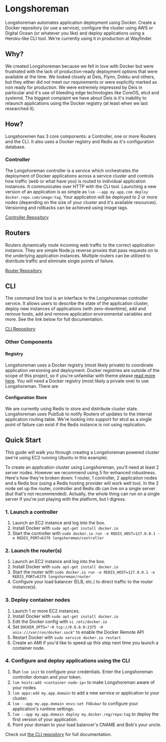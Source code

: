 # Longshoreman

Longshoreman automates application deployment using Docker. Create a Docker repository (or use a service), configure the cluster using AWS or Digital Ocean (or whatever you like) and deploy applications using a Heroku-like CLI tool. We're currently using it in production at Wayfinder.

## Why?

We created Longshoreman because we fell in love with Docker but were frustrated with the lack of production-ready deployment options that were available at the time. We looked closely at Deis, Flynn, Dokku and others, but they either did not meet our requirements or were explicitly marked as non ready for production. We were extremely impressed by Deis in particular and it's use of bleeding edge technologies like CoreOS, etcd and systemd. The biggest complaint we have about Deis is it's inability to relaunch applications using the Docker registry (at least when we last researched it).

## How?

Longshoremen has 3 core components: a Controller, one or more Routers and the CLI. It also uses a Docker registry and Redis as it's configuration database.

### Controller

The Longshoreman controller is a service which orchestrates the deployment of Docker applications across a service cluster and controls how traffic (web or what have you) is routed to individual application instances. It communicates over HTTP with the CLI tool. Launching a new version of an application is as simple as `lsm --app my.app.com deploy docker.repo.com/image:tag`. Your application will be deployed to 2 or more nodes (depending on the size of your cluster and it's available resources). Versioning and rollbacks can be achieved using image tags.

[Controller Repository](https://github.com/longshoreman/controller)

## Routers

Routers dynamically route incoming web traffic to the correct application instance. They are simple Node.js reverse proxies that pass requests on to the underlying application instances. Multiple routers can be utilized to distribute traffic and eliminate single points of failure.

[Router Repository](https://github.com/longshoreman/router)

## CLI

The command line tool is an interface to the Longshoreman controller service. It allows users to describe the state of the application cluster, deploy new instances of applications (with zero-downtime), add and remove hosts, add and remove application environmental variables and more. See the link below for full documentation.

[CLI Repository](https://github.com/longshoreman/cli)

### Other Components

#### Registry

Longshoreman uses a Docker registry (most likely private) to coordinate application versioning and deployment. Docker registries are outside of the scope of this project, so if you're unfamiliar with theme please [read more here](https://github.com/dotcloud/docker-registry). You will need a Docker registry (most likely a private one) to use Longshoreman. There are 

#### Configuration Store

We are currently using Redis to store and distribute cluster state. Longshoreman uses PubSub to notify Routers of updates to the internal application routing table. We're looking into support for etcd as a single point of failure can exist if the Redis instance is not using replication.

## Quick Start

This guide will walk you through creating a Longshoreman powered cluster (we're using EC2 running Ubuntu in this example).

To create an application cluster using Longshoreman, you'll need at least 2 server nodes. However we recommend using 5 for enhanced robustness. Here's how they're broken down: 1 router, 1 controller, 2 application nodes and a Redis box (using a Redis hosting provider will work well too). In the 2 node set up the router, controller and Redis db can live on a single server (but that's not recommended). Actually, the whole thing can run on a single server if you're just playing with the platform, but I digress. 

### 1. Launch a controller

1. Launch an EC2 instance and log into the box.
2. Install Docker with `sudo apt-get install docker.io`
3. Start the controller with `sudo docker.io run -e REDIS_HOST=127.0.0.1 -e REDIS_PORT=6379 longshoreman/controller`

### 2. Launch the router(s)

1. Launch an EC2 instance and log into the box.
1. Install Docker with `sudo apt-get install docker.io`
1. Start the router with `sudo docker.io run -e REDIS_HOST=127.0.0.1 -e REDIS_PORT=6379 longshoreman/router`
1. Configure your load balancer (ELB, etc.) to direct traffic to the router instance(s).

### 3. Deploy container nodes

1. Launch 1 or more EC2 instances.
1. Install Docker with `sudo apt-get install docker.io`
1. Edit the Docker config with `vi /etc/docker.io`
1. Set `DOCKER_OPTS="-H tcp://0.0.0.0:2375 -H unix:///var/run/docker.sock"` to enable the Docker Remote API
1. Restart Docker with `sudo service docker.io restart`
1. Create an AMI if you'd like to speed up this step next time you launch a container node.

### 4. Configure and deploy applications using the CLI

1. Run `lsm init` to configure your credentials. Enter the Longshoreman controller domain and your token.
1. `lsm hosts:add <container-node-ip>` to make Longshoreman aware of your nodes.
1. `lsm apps:add my.app.domain` to add a new service or application to your cluster.
1. `lsm --app my.app.domain envs:set FOO=bar` to configure your application's runtime settings.
1. `lsm --app my.app.domain deploy my.docker.reg/repo:tag` to deploy the first version of your application.
1. Point your domain to your load balancer's CNAME and Bob's your uncle.

Check out [the CLI repository](https://github.com/longshoreman/cli) for full documentation.



